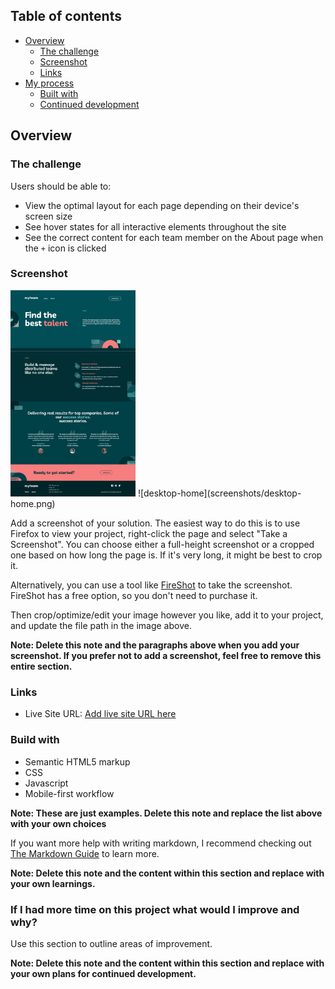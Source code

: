 
## Table of contents

- [Overview](#overview)
  - [The challenge](#the-challenge)
  - [Screenshot](#screenshot)
  - [Links](#links)
- [My process](#my-process)
  - [Built with](#built-with)
  - [Continued development](#continued-development)


## Overview

### The challenge

Users should be able to:

- View the optimal layout for each page depending on their device's screen size
- See hover states for all interactive elements throughout the site
- See the correct content for each team member on the About page when the `+` icon is clicked

### Screenshot
<img src="screenshots/desktop-home.png" alt="drawing" width="200"/>
![desktop-home](screenshots/desktop-home.png)

Add a screenshot of your solution. The easiest way to do this is to use Firefox to view your project, right-click the page and select "Take a Screenshot". You can choose either a full-height screenshot or a cropped one based on how long the page is. If it's very long, it might be best to crop it.

Alternatively, you can use a tool like [FireShot](https://getfireshot.com/) to take the screenshot. FireShot has a free option, so you don't need to purchase it. 

Then crop/optimize/edit your image however you like, add it to your project, and update the file path in the image above.

**Note: Delete this note and the paragraphs above when you add your screenshot. If you prefer not to add a screenshot, feel free to remove this entire section.**

### Links

- Live Site URL: [Add live site URL here](https://your-live-site-url.com)


### Build with

- Semantic HTML5 markup
- CSS
- Javascript
- Mobile-first workflow

**Note: These are just examples. Delete this note and replace the list above with your own choices**

If you want more help with writing markdown, I recommend checking out [The Markdown Guide](https://www.markdownguide.org/) to learn more.

**Note: Delete this note and the content within this section and replace with your own learnings.**

### If I had more time on this project what would I improve and why?

Use this section to outline areas of improvement.

**Note: Delete this note and the content within this section and replace with your own plans for continued development.**

